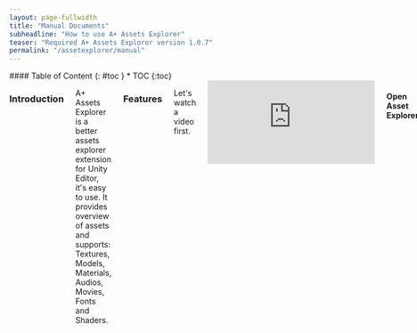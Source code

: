 ```yaml
---
layout: page-fullwidth
title: "Manual Documents"
subheadline: "How to use A+ Assets Explorer"
teaser: "Required A+ Assets Explorer version 1.0.7"
permalink: "/assetexplorer/manual"
---
```

<div class="row">
<div class="medium-4 medium-push-8 columns" markdown="1">
<div class="panel radius" markdown="1">
#### Table of Content 
{: #toc }
* TOC
{:toc}
</div>
</div><!-- /.medium-4.columns -->

<div class="medium-8 medium-pull-4 columns" markdown="1">

### Introduction

A+ Assets Explorer is a better assets explorer extension for Unity Editor, it's easy to use. It provides overview of assets and supports: Textures, Models, Materials, Audios, Movies, Fonts and Shaders.

### Features 

Let's watch a video first.
<div class="flex-video">
  <iframe src="https://www.youtube.com/embed/2iDS5gJdwWE" frameborder="0" allowfullscreen></iframe>
</div>

#### Open Asset Explorer

Select the __Assets Explorer__ menu item from the __A+ Assets Explorer__ menu in Unity Editor, or press shortcut __Cmd + SHIFT + W__ in macOS (i.e. OSX) or __Ctrl + SHIFT + W__ on Windows.

#### Find unused assets

Select the __Find unused assets__ menu item from the __A+ Assets Explorer__ menu in Unity Editor, press __Ok__ in pop up dialog.

#### Assets overview report

Click the __Overview__ Tab in Assets Explorer window. __NOTICE:__ the report will show only after we have alreay trigger a build from Unity Editor.

#### Selection

There are four ways to select assets in Assets Explorer:

* Check the `checkbox` in the front of a row
* Select all assets by check the `checkbox` in the table header
* __SHIFT + Left mouse button click__ to bulk selection
* __`CTRL` (on Windows)/`command` (On macOS/OSX) + Left mouse button click__ to toggle row selection

#### Locate assets in Unity

There are two scenarios:

* __Double click a row__ will ping the asset in Project Window of Unity Editor
* __Select rows (one or more)__ and then __click the `Location` button__ in the Assets Explorer Window

#### Customize table headers

1. Open the setting dialog by __Click the `Columns` button__ in the Assets Explorer Window
2. Check/uncheck the checkbox of each header will make it show/hide

If you want to restore the default header settings, just __click the `Restore Default Header Settings` button__.

#### Refresh table

Click the `Refresh` button in the Assets Explorer Window

#### Delete assets

Select the assets you want to delete by check the CheckBox of the rows and __Click the `Remove` button__ in the Assets Explorer Window.

### Table Headers

Below headers are support by A+ Assets Explorer currently. If you need more, welcome to send [email](mailto:amlovey@qq.com) to me.

#### Textures

Headers | Comments 
--- | ---
Name | File name of texture file 
FileSize | The file size of texture file
StorageSize | Storage size of texture file
MaxSize | Max size of texture
TextureFormat | Texture format
R&W | ReadWrite enable or not
MM | MipMap enabled or not
Type | Texture type
Width | Width of texture
Height | Height of texture
File Path | The file path of the texture file
Unused | Used in the game or not


#### Models

Headers | Comments 
--- | ---
Name | File name of texture file 
FileSize | The file size of model file
VertexCount | Vertex count of model
Tris | Tris count of model
ScaleFactor | Scale factor of model
MeshCompression | Compress mesh or not
OptimizeMesh | Optimize mesh
File Path | The file path of the model file
Unused | Used in the game or not

#### Audios

Headers | Comments 
--- | ---
Name | File name of audio file 
ImportedSize | The size after imported
FileSize | The file size of audio file
Ratio | Compress ratio
Frequency | Audio frequency
Compress Format | Compress format of audio
Duration | Duration of the audio
Quality | Quality of the audio 
Background | Run in background
File path | The file path of the audio file
Unused | Used in the game or not

#### Movies

Headers | Comments 
--- | ---
Name | File name of movie file 
Approx | Approx size of the movie
Texture Size | Texture size of the movie
Quality | Quality of the movie
Duration | The duration of the movie
File Path | The file path of movies file
Unused | Used in the game or not

#### Fonts

Headers | Comments 
--- | ---
Name | File name of font file 
FontNames | Font names
FileSize |  File size of font file
RenderingMode | Rendering mode
Character | Character type
File Path | The file path of font file
Unused | Used in the game or not

#### Materials

Headers | Comments 
--- | ---
Name | File name of material file 
FileSize | File size of material file
Type | The type of material: Material or Physics Material
Shader | The shader name that material used
File Path | The file path of material file
Unused | Used in the game or not

#### Shaders

Headers | Comments 
--- | ---
Name | Shader name
FileName | Name of shader file
FileSize | Size of shader file
RenderQueue | Render Queue
LOD | Level of Detail
VariantsIncluded | Shader variants only in scene
VariantsTotal | All shader variants
SurfaceShader | has surface shader or not
CastShadows | Cast shadows or not
IgnoreProjector | Ignore projector or not
DisableBatching | Batch is disabled or not
File Path | The file path of shader file
Unused | Used in the game or not


</div><!-- /.medium-8.columns -->
</div><!-- /.row -->